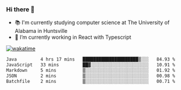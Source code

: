 ### Hi there 👋

- 📚 I'm currently studying computer science at The University of Alabama in Huntsville
- 🔭 I’m currently working in React with Typescript

[![wakatime](https://wakatime.com/badge/user/b5c44ac9-032b-4e67-a6d5-1044b80d90bd.svg)](https://wakatime.com/@b5c44ac9-032b-4e67-a6d5-1044b80d90bd)

<!--START_SECTION:waka-->

```txt
Java         4 hrs 17 mins   █████████████████████▒░░░   84.93 %
JavaScript   33 mins         ██▓░░░░░░░░░░░░░░░░░░░░░░   10.91 %
Markdown     5 mins          ▒░░░░░░░░░░░░░░░░░░░░░░░░   01.92 %
JSON         2 mins          ▒░░░░░░░░░░░░░░░░░░░░░░░░   00.98 %
Batchfile    2 mins          ▒░░░░░░░░░░░░░░░░░░░░░░░░   00.71 %
```

<!--END_SECTION:waka-->

<!--
**salsajeries/salsajeries** is a ✨ _special_ ✨ repository because its `README.md` (this file) appears on your GitHub profile.

Here are some ideas to get you started:

- 🔭 I’m currently working on ...
- 🌱 I’m currently learning ...
- 👯 I’m looking to collaborate on ...
- 🤔 I’m looking for help with ...
- 💬 Ask me about ...
- 📫 How to reach me: ...
- 😄 Pronouns: ...
- ⚡ Fun fact: ...
-->

